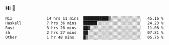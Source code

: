 ### Hi 👋

<!--START_SECTION:waka-->

```txt
Nix               14 hrs 11 mins  ███████████▒░░░░░░░░░░░░░   45.16 %
Haskell           7 hrs 36 mins   ██████░░░░░░░░░░░░░░░░░░░   24.23 %
Rust              3 hrs 28 mins   ██▓░░░░░░░░░░░░░░░░░░░░░░   11.08 %
sh                2 hrs 27 mins   ██░░░░░░░░░░░░░░░░░░░░░░░   07.81 %
Other             1 hr 48 mins    █▒░░░░░░░░░░░░░░░░░░░░░░░   05.75 %
```

<!--END_SECTION:waka-->
